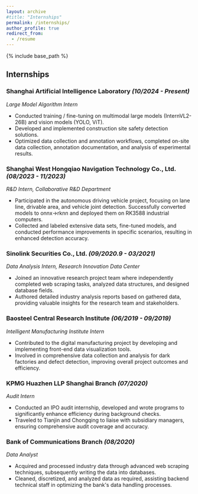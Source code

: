 ```yaml
---
layout: archive
#title: "Internships"
permalink: /internships/
author_profile: true
redirect_from:
  - /resume
---
```

{% include base_path %}

## Internships

### Shanghai Artificial Intelligence Laboratory _(10/2024 - Present)_
_Large Model Algorithm Intern_
- Conducted training / fine-tuning on multimodal large models (InternVL2-26B) and vision models (YOLO, ViT).
- Developed and implemented construction site safety detection solutions.
- Optimized data collection and annotation workflows, completed on-site data collection, annotation documentation, and analysis of experimental results.
    
### Shanghai West Hongqiao Navigation Technology Co., Ltd. _(08/2023 - 11/2023)_
_R&D Intern, Collaborative R&D Department_
- Participated in the autonomous driving vehicle project, focusing on lane line, drivable area, and vehicle joint detection. Successfully converted models to onnx->rknn and deployed them on RK3588 industrial computers.
- Collected and labeled extensive data sets, fine-tuned models, and conducted performance improvements in specific scenarios, resulting in enhanced detection accuracy.

### Sinolink Securities Co., Ltd. _(09/2020.9 - 03/2021)_
_Data Analysis Intern, Research Innovation Data Center_
- Joined an innovative research project team where independently completed web scraping tasks, analyzed data structures, and designed database fields.
- Authored detailed industry analysis reports based on gathered data, providing valuable insights for the research team and stakeholders.

### Baosteel Central Research Institute _(06/2019 - 09/2019)_
_Intelligent Manufacturing Institute Intern_
- Contributed to the digital manufacturing project by developing and implementing front-end data visualization tools.
- Involved in comprehensive data collection and analysis for dark factories and defect detection, improving overall project outcomes and efficiency.

### KPMG Huazhen LLP Shanghai Branch _(07/2020)_
_Audit Intern_
- Conducted an IPO audit internship, developed and wrote programs to significantly enhance efficiency during background checks.
- Traveled to Tianjin and Chongqing to liaise with subsidiary managers, ensuring comprehensive audit coverage and accuracy.

### Bank of Communications Branch _(08/2020)_
_Data Analyst_
- Acquired and processed industry data through advanced web scraping techniques, subsequently writing the data into databases.
- Cleaned, discretized, and analyzed data as required, assisting backend technical staff in optimizing the bank's data handling processes.
